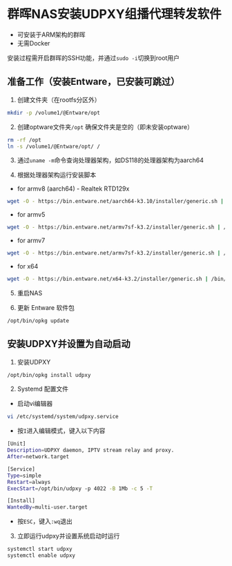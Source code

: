 # 群晖NAS安装UDPXY组播代理转发软件
* 可安装于ARM架构的群晖
* 无需Docker

安装过程需开启群晖的SSH功能，并通过`sudo -i`切换到root用户

## 准备工作（安装Entware，已安装可跳过）

1. 创建文件夹（在rootfs分区外）
```bash
mkdir -p /volume1/@Entware/opt
```

2. 创建optware文件夹`/opt`
确保文件夹是空的（即未安装optware）
```bash
rm -rf /opt
ln -s /volume1/@Entware/opt/ /
```
3. 通过`uname -m`命令查询处理器架构，如DS118的处理器架构为aarch64

4. 根据处理器架构运行安装脚本
* for armv8 (aarch64) - Realtek RTD129x
```bash
wget -O - https://bin.entware.net/aarch64-k3.10/installer/generic.sh | /bin/sh
```
* for armv5
 ```bash
wget -O - https://bin.entware.net/armv7sf-k3.2/installer/generic.sh | /bin/sh
```
* for armv7
```bash
wget -O - https://bin.entware.net/armv7sf-k3.2/installer/generic.sh | /bin/sh
```
* for x64
```bash
wget -O - https://bin.entware.net/x64-k3.2/installer/generic.sh | /bin/sh
```

5. 重启NAS

6. 更新 Entware 软件包
```bash
/opt/bin/opkg update
```

## 安装UDPXY并设置为自动启动

1. 安装UDPXY
```bash
/opt/bin/opkg install udpxy
```

2. Systemd 配置文件

* 启动vi编辑器
```bash
vi /etc/systemd/system/udpxy.service
```

* 按`I`进入编辑模式，键入以下内容
```bash
[Unit]
Description=UDPXY daemon, IPTV stream relay and proxy.
After=network.target

[Service]
Type=simple
Restart=always
ExecStart=/opt/bin/udpxy -p 4022 -B 1Mb -c 5 -T

[Install]
WantedBy=multi-user.target
```

* 按`ESC`，键入`:wq`退出

3. 立即运行udpxy并设置系统启动时运行
```bash
systemctl start udpxy
systemctl enable udpxy
```

